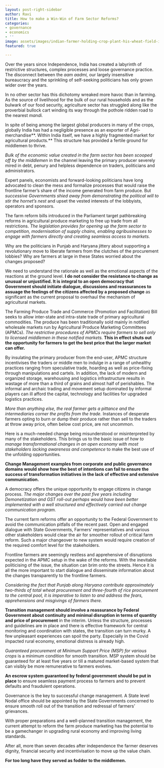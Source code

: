 ```yaml
---
layout: post-right-sidebar
author: Ravi
title: How to make a Win-Win of Farm Sector Reforms?
categories:
- governance
- economics
- ''
image: assets/images/indian-farmer-holding-crop-plant-his-wheat-field-indian-farmer-holding-crop-plant-his-wheat-field-123557695.jpg
featured: true

---
```

Over the years since Independence, India has created a labyrinth of restrictive structures, complex processes and loose governance practice. The disconnect between the _aam aadmi,_ our largely insensitive bureaucracy and the sprinkling of self-seeking politicians has only grown wider over the years.

In no other sector has this dichotomy wreaked more havoc than in farming. As the source of livelihood for the bulk of our rural households and as the bulwark of our food security, agriculture sector has struggled along like the proverbial bullock cart winding its way through the pothole ridden road to the nearest _mandi._

In spite of being among the largest global producers in many of the crops, globally India has had a negligible presence as an exporter of Agri-merchandise**. Within India itself, we have a highly fragmented market for agricultural products.** This structure has provided a fertile ground for middlemen to thrive.

_Bulk of the economic value created in the farm sector has been scooped off by the middlemen_ in the channel leaving the primary producer severely mired in debt, penury and helpless dependence on traders, politicians and administrators.

Expert panels, economists and forward-looking politicians have long advocated to clean the mess and formalize processes that would raise the frontline farmer’s share of the income generated from farm produce. But _successive Governments shied away from demonstrating the political will to stir the hornet’s nest_ and upset the vested interests of the lobbyists, operators and sponsors.

The farm reform bills introduced in the Parliament target pathbreaking reforms in agricultural produce marketing to free up trade from all restrictions. _The legislation provides for opening up the farm sector to competition, modernisation of supply chains, enabling agribusinesses to engage with farmers directly and creating seamless access to markets._

Why are the politicians in Punjab and Haryana jittery about supporting a revolutionary move to liberate farmers from the clutches of the procurement lobbies? Why are farmers at large in these States worried about the changes proposed?

We need to understand the rationale as well as the emotional aspects of the reactions at the ground level. **I do not consider the resistance to change as unusual or unjustified. It is integral to an open democracy that Government should initiate dialogue, discussions and reassurances to assuage the feelings of the citizens affected by a proposed change** as significant as the current proposal to overhaul the mechanism of agricultural markets.

The Farming Produce Trade and Commerce (Promotion and Facilitation) Bill seeks to allow inter-state and intra-state trade of primary agricultural commodities. The produce has been traditionally sold mainly in notified wholesale markets run by Agricultural Produce Marketing Committees (APMCs). _The restrictive procedures of APMCs require farmers to sell only to licensed middlemen in these notified markets._ **This in effect shuts out the opportunity for farmers to get the best price that the larger market can offer.**

By insulating the primary producer from the end-user, APMC structure incentivises the traders or middle men to indulge in a range of unhealthy practices ranging from speculative trade, hoarding as well as price-fixing through manipulations and cartels. In addition, the lack of modern and organized storage, warehousing and logistics infrastructure results in wastage of more than a third of grains and almost half of perishables. The informal and archaic trading and movement setup dominated by informal players can ill afford the capital, technology and facilities for upgraded logistics practices.

_More than anything else, the real farmer gets a pittance and the intermediaries corner the profits from the trade._ Instances of desperate farmers opting to burn or dump their produce rather than sell to the traders at throw away price, often below cost price, are not uncommon.

Here is a much-needed change being misunderstood or misinterpreted by many of the stakeholders. This brings us to the basic issue of _how to manage transformational changes in an open economy with most stakeholders lacking awareness and competence_ to make the best use of the unfolding opportunities.

**Change Management examples from corporate and public governance domains would show how the best of intentions can fail to ensure the success of transformation initiatives in the lack of effective and extensive communication.**

A democracy offers the unique opportunity to engage citizens in change process. _The major changes over the past five years including Demonetization and GST roll-out perhaps would have been better implemented with a well structured and effectively carried out change communication program._

The current farm reforms offer an opportunity to the Federal Government to avoid the communication pitfalls of the recent past. Open and engaged dialogue with State Governments, Farmers’ representatives and various other stakeholders would clear the air for smoother rollout of critical farm reform. Such a major changeover to new system would require creation of the required comfort level for the stakeholders.

Frontline farmers are seemingly restless and apprehensive of disruptions expected in the APMC setup in the wake of the reforms. With the inevitable politicising of the issue, the situation can brim onto the streets. Hence it is all the more important to start dialogue and disseminate information about the changes transparently to the frontline farmers.

_Considering the fact that Punjab along Haryana contribute approximately two-thirds of total wheat procurement and three-fourth of rice procurement to the central pool, it is imperative to listen to and address the fears, apprehensions and misgivings of farmers there._

**Transition management should involve a reassurance by Federal Government about continuity and minimal disruption in terms of quantity and price of procurement** in the interim. Unless the structure, processes and guidelines are in place and there is effective framework for central monitoring and coordination with states, the transition can turn murky. A few unpleasant experiences can spoil the party. Especially in the Covid impacted rural economy, emotional distress is already high.

_Guaranteed procurement at Minimum Support Price (MSP) for various crops_ is a minimum condition for smooth transition. MSP system should be guaranteed for at least five years or till a matured market-based system that can visibly be more remunerative to farmers evolves.

**An escrow system guaranteed by federal government should be put in place** to ensure seamless payment process to farmers and to prevent defaults and fraudulent operations.

Governance is the key to successful change management. A State level Nodal office should be appointed by the State Governments concerned to ensure smooth roll out of the transition and redressal of farmers’ grievances.

With proper preparations and a well-planned transition management, the current attempt to reform the farm produce marketing has the potential to be a gamechanger in upgrading rural economy and improving living standards.

After all, more than seven decades after independence the farmer deserves dignity, financial security and incentivisation to move up the value chain.

**For too long have they served as fodder to the middlemen.**